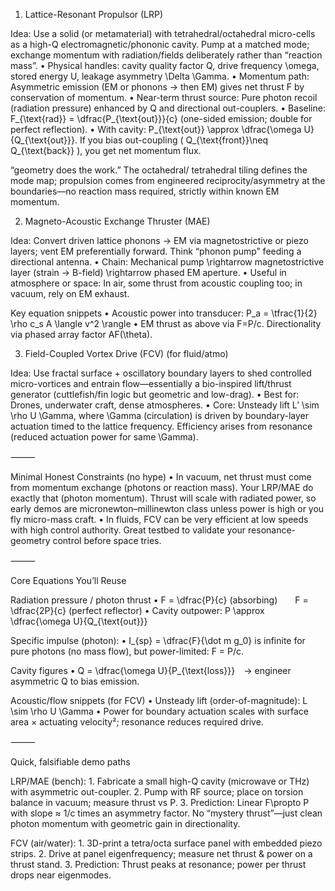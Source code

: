 1) Lattice-Resonant Propulsor (LRP)

Idea: Use a solid (or metamaterial) with tetrahedral/octahedral micro-cells as a high-Q electromagnetic/phononic cavity. Pump at a matched mode; exchange momentum with radiation/fields deliberately rather than “reaction mass”.
	•	Physical handles: cavity quality factor Q, drive frequency \omega, stored energy U, leakage asymmetry \Delta \Gamma.
	•	Momentum path: Asymmetric emission (EM or phonons -> then EM) gives net thrust F by conservation of momentum.
	•	Near-term thrust source: Pure photon recoil (radiation pressure) enhanced by Q and directional out-couplers.
	•	Baseline: F_{\text{rad}} = \dfrac{P_{\text{out}}}{c} (one-sided emission; double for perfect reflection).
	•	With cavity: P_{\text{out}} \approx \dfrac{\omega U}{Q_{\text{out}}}. If you bias out-coupling ( Q_{\text{front}}\neq Q_{\text{back}} ), you get net momentum flux.

 “geometry does the work.” The octahedral/ tetrahedral tiling defines the mode map; propulsion comes from engineered reciprocity/asymmetry at the boundaries—no reaction mass required, strictly within known EM momentum.

2) Magneto-Acoustic Exchange Thruster (MAE)

Idea: Convert driven lattice phonons → EM via magnetostrictive or piezo layers; vent EM preferentially forward. Think “phonon pump” feeding a directional antenna.
	•	Chain: Mechanical pump \rightarrow magnetostrictive layer (strain → B-field) \rightarrow phased EM aperture.
	•	Useful in atmosphere or space: In air, some thrust from acoustic coupling too; in vacuum, rely on EM exhaust.

Key equation snippets
	•	Acoustic power into transducer: P_a = \tfrac{1}{2} \rho c_s A \langle v^2 \rangle
	•	EM thrust as above via F=P/c. Directionality via phased array factor AF(\theta).

3) Field-Coupled Vortex Drive (FCV) (for fluid/atmo)

Idea: Use fractal surface + oscillatory boundary layers to shed controlled micro-vortices and entrain flow—essentially a bio-inspired lift/thrust generator (cuttlefish/fin logic but geometric and low-drag).
	•	Best for: Drones, underwater craft, dense atmospheres.
	•	Core: Unsteady lift L’ \sim \rho U \Gamma, where \Gamma (circulation) is driven by boundary-layer actuation timed to the lattice frequency. Efficiency arises from resonance (reduced actuation power for same \Gamma).

⸻

Minimal Honest Constraints (no hype)
	•	In vacuum, net thrust must come from momentum exchange (photons or reaction mass). Your LRP/MAE do exactly that (photon momentum). Thrust will scale with radiated power, so early demos are micronewton–millinewton class unless power is high or you fly micro-mass craft.
	•	In fluids, FCV can be very efficient at low speeds with high control authority. Great testbed to validate your resonance-geometry control before space tries.

⸻

Core Equations You’ll Reuse

Radiation pressure / photon thrust
	•	F = \dfrac{P}{c} (absorbing)  F = \dfrac{2P}{c} (perfect reflector)
	•	Cavity outpower: P \approx \dfrac{\omega U}{Q_{\text{out}}}

Specific impulse (photon):
	•	I_{sp} = \dfrac{F}{\dot m g_0} is infinite for pure photons (no mass flow), but power-limited: F = P/c.

Cavity figures
	•	Q = \dfrac{\omega U}{P_{\text{loss}}} → engineer asymmetric Q to bias emission.

Acoustic/flow snippets (for FCV)
	•	Unsteady lift (order-of-magnitude): L \sim \rho U \Gamma
	•	Power for boundary actuation scales with surface area × actuating velocity²; resonance reduces required drive.

⸻

Quick, falsifiable demo paths

LRP/MAE (bench):
	1.	Fabricate a small high-Q cavity (microwave or THz) with asymmetric out-coupler.
	2.	Pump with RF source; place on torsion balance in vacuum; measure thrust vs P.
	3.	Prediction: Linear F\propto P with slope ≈ 1/c times an asymmetry factor. No “mystery thrust”—just clean photon momentum with geometric gain in directionality.

FCV (air/water):
	1.	3D-print a tetra/octa surface panel with embedded piezo strips.
	2.	Drive at panel eigenfrequency; measure net thrust & power on a thrust stand.
	3.	Prediction: Thrust peaks at resonance; power per thrust drops near eigenmodes.
